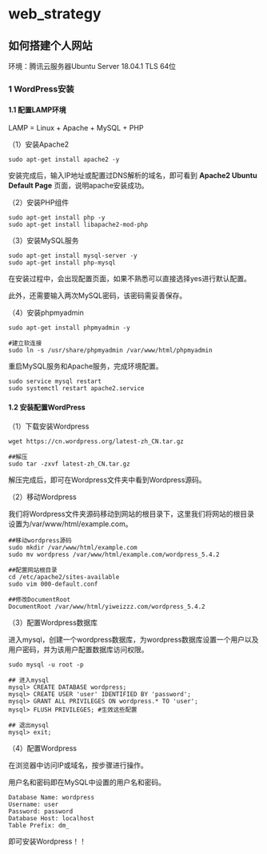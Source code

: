 # web_strategy

## 如何搭建个人网站

环境：腾讯云服务器Ubuntu Server 18.04.1 TLS 64位

### 1 WordPress安装

#### 1.1 配置LAMP环境

LAMP = Linux + Apache + MySQL + PHP

（1）安装Apache2

```shell
sudo apt-get install apache2 -y
```

安装完成后，输入IP地址或配置过DNS解析的域名，即可看到 **Apache2 Ubuntu Default Page** 页面，说明apache安装成功。

（2）安装PHP组件

```shell
sudo apt-get install php -y
sudo apt-get install libapache2-mod-php
```

（3）安装MySQL服务

```shell
sudo apt-get install mysql-server -y
sudo apt-get install php-mysql
```

在安装过程中，会出现配置页面，如果不熟悉可以直接选择yes进行默认配置。

此外，还需要输入两次MySQL密码，该密码需妥善保存。

（4）安装phpmyadmin

```shell
sudo apt-get install phpmyadmin -y

#建立软连接
sudo ln -s /usr/share/phpmyadmin /var/www/html/phpmyadmin
```



重启MySQL服务和Apache服务，完成环境配置。

```shell
sudo service mysql restart
sudo systemctl restart apache2.service
```



#### 1.2 安装配置WordPress

（1）下载安装Wordpress

```shell
wget https://cn.wordpress.org/latest-zh_CN.tar.gz

##解压
sudo tar -zxvf latest-zh_CN.tar.gz
```

解压完成后，即可在Wordpress文件夹中看到Wordpress源码。

（2）移动Wordpress

我们将Wordpress文件夹源码移动到网站的根目录下，这里我们将网站的根目录设置为/var/www/html/example.com。

```shell
##移动wordpress源码
sudo mkdir /var/www/html/example.com
sudo mv wordpress /var/www/html/example.com/wordpress_5.4.2

##配置网站根目录
cd /etc/apache2/sites-available
sudo vim 000-default.conf

##修改DocumentRoot
DocumentRoot /var/www/html/yiweizzz.com/wordpress_5.4.2
```

（3）配置Wordpress数据库

进入mysql，创建一个wordpress数据库，为wordpress数据库设置一个用户以及用户密码，并为该用户配置数据库访问权限。

```shell
sudo mysql -u root -p

## 进入mysql
mysql> CREATE DATABASE wordpress;
mysql> CREATE USER 'user' IDENTIFIED BY 'password';
mysql> GRANT ALL PRIVILEGES ON wordpress.* TO 'user';
mysql> FLUSH PRIVILEGES; #生效这些配置

## 退出mysql
mysql> exit;

```

（4）配置Wordpress

在浏览器中访问IP或域名，按步骤进行操作。

用户名和密码即在MySQL中设置的用户名和密码。

```
Database Name: wordpress
Username: user
Password: password
Database Host: localhost
Table Prefix: dm_
```

即可安装Wordpress！！


